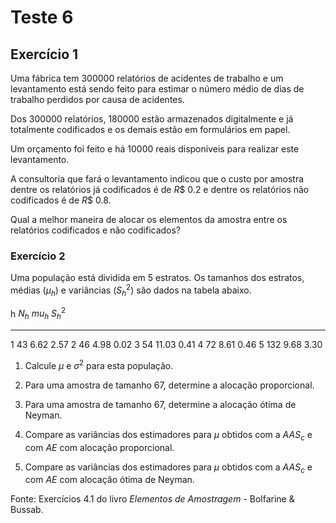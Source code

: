 # Teste 6


## Exercício 1



Uma fábrica tem 300000 relatórios de acidentes de trabalho e um levantamento está sendo feito para estimar o número médio de dias de trabalho perdidos por causa de acidentes.

Dos 300000 relatórios, 180000 estão armazenados digitalmente e já totalmente codificados e os demais estão em formulários em papel. 

Um orçamento foi feito e há 10000 reais disponíveis para realizar este levantamento.

A consultoria que fará o levantamento indicou que o custo por amostra dentre os relatórios já codificados é de $R$$ 0.2 e dentre os relatórios não codificados é de $R$$ 0.8.

Qual a melhor maneira de alocar os elementos da amostra entre os relatórios codificados e não codificados?




### Exercício 2



Uma população está dividida em 5 estratos. Os tamanhos dos estratos, médias ($\mu_h$) e variâncias ($S_h^2$) são dados na tabela abaixo.


  h   $N_h$   $mu_h$   $S_h^2$
---  ------  -------  --------
  1      43     6.62      2.57
  2      46     4.98      0.02
  3      54    11.03      0.41
  4      72     8.61      0.46
  5     132     9.68      3.30

1. Calcule $\mu$ e $\sigma^2$ para esta população.

2. Para uma amostra de tamanho 67, determine a alocação proporcional.

3. Para uma amostra de tamanho 67, determine a alocação ótima de Neyman.

4. Compare as variâncias dos estimadores para $\mu$ obtidos com a $AAS_c$ e com $AE$ com alocação proporcional.

5. Compare as variâncias dos estimadores para $\mu$ obtidos com a $AAS_c$ e com $AE$ com alocação ótima de Neyman.


Fonte: Exercícios 4.1 do livro *Elementos de Amostragem* - Bolfarine \& Bussab.




